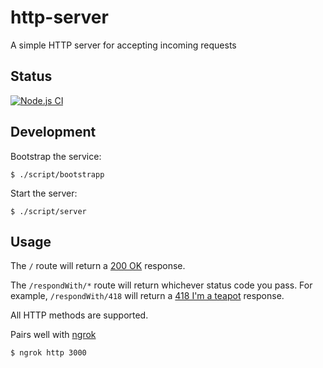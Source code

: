 # http-server

A simple HTTP server for accepting incoming requests

## Status

[![Node.js CI](https://github.com/bostonaholic/http-server/actions/workflows/node.js.yml/badge.svg)](https://github.com/bostonaholic/http-server/actions/workflows/node.js.yml)

## Development

Bootstrap the service:

```
$ ./script/bootstrapp
```

Start the server:

```
$ ./script/server
```

## Usage

The `/` route will return a [200 OK](https://tools.ietf.org/html/rfc7231#section-6.3.1) response.

The `/respondWith/*` route will return whichever status code you pass. For example, `/respondWith/418` will return a [418 I'm a teapot](https://tools.ietf.org/html/rfc2324#section-2.3.2) response.

All HTTP methods are supported.

Pairs well with [ngrok](https://ngrok.com)

```
$ ngrok http 3000
```
